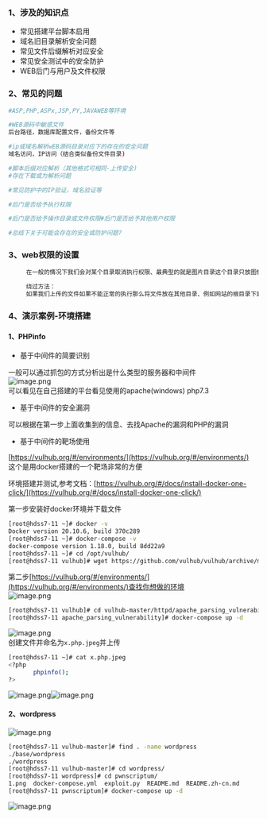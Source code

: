 <a name="i97nR"></a>
### 1、涉及的知识点
- 常见搭建平台脚本启用
- 域名旧目录解析安全问题
- 常见文件后缀解析对应安全
- 常见安全测试中的安全防护
- WEB后门与用户及文件权限

<a name="uvqti"></a>
### 2、常见的问题
```bash
#ASP,PHP,ASPx,JSP,PY,JAVAWEB等环境

#WEB源码中敏感文件
后台路径，数据库配置文件，备份文件等

#ip或域名解析wEB源码目录对应下的存在的安全问题
域名访问，IP访问（结合类似备份文件目录)

#脚本后缀对应解析（其他格式可相同-上传安全)
#存在下载或为解析问题

#常见防护中的IP验证，域名验证等

#后门是否给予执行权限

#后门是否给予操作目录或文件权限#后门是否给予其他用户权限

#总结下关于可能会存在的安全或防护问题?

```
<a name="ub4jX"></a>
### 3、web权限的设置
```bash
     在一般的情况下我们会对某个目录取消执行权限、最典型的就是图片目录这个目录只放图像没有脚本我们会取消执行的权限、这样我们可以防范一部分的文件上传漏洞、即使开发写的代码有问题也不会导致服务器出现安全事故。
     
     绕过方法：
     如果我们上传的文件如果不能正常的执行那么将文件放在其他目录、例如网站的根目录下面
```
<a name="fMayY"></a>
### 4、演示案例-环境搭建
<a name="jeYZV"></a>
#### 1、PHPinfo

- 基于中间件的简要识别

一般可以通过抓包的方式分析出是什么类型的服务器和中间件<br />![image.png](https://cdn.nlark.com/yuque/0/2021/png/2476579/1622700527471-3a825366-e98b-45be-9572-c0920e247011.png#clientId=u040375b7-e9c7-4&from=paste&height=376&id=ufa40fa88&originHeight=751&originWidth=1920&originalType=binary&size=200308&status=done&style=none&taskId=uee85c1dd-a709-4b3c-8d7c-117780542d0&width=960)<br />可以看见在自己搭建的平台看见使用的apache(windows) php7.3

- 基于中间件的安全漏洞

可以根据在第一步上面收集到的信息、去找Apache的漏洞和PHP的漏洞

- 基于中间件的靶场使用

[https://vulhub.org/#/environments/](https://vulhub.org/#/environments/)<br />这个是用docker搭建的一个靶场非常的方便

环境搭建并测试,参考文档：[https://vulhub.org/#/docs/install-docker-one-click/](https://vulhub.org/#/docs/install-docker-one-click/)

第一步安装好docker环境并下载文件
```bash
[root@hdss7-11 ~]# docker -v
Docker version 20.10.6, build 370c289
[root@hdss7-11 ~]# docker-compose -v
docker-compose version 1.18.0, build 8dd22a9
[root@hdss7-11 ~]# cd /opt/vulhub/
[root@hdss7-11 vulhub]# wget https://github.com/vulhub/vulhub/archive/master.zip

```
第二步[https://vulhub.org/#/environments/](https://vulhub.org/#/environments/)查找你想做的环境<br />![image.png](https://cdn.nlark.com/yuque/0/2021/png/2476579/1622707451675-f5174469-2a23-4e9d-9b2a-d6bdc5629973.png#clientId=u040375b7-e9c7-4&from=paste&height=422&id=u305fe8f6&originHeight=843&originWidth=1920&originalType=binary&size=181525&status=done&style=none&taskId=u25cf4d7a-a1ac-4076-979f-68196d7ab30&width=960)
```bash
[root@hdss7-11 vulhub]# cd vulhub-master/httpd/apache_parsing_vulnerability/
[root@hdss7-11 apache_parsing_vulnerability]# docker-compose up -d
```
![image.png](https://cdn.nlark.com/yuque/0/2021/png/2476579/1622707779631-f451c201-18e0-4689-8685-823bb22bc31e.png#clientId=u040375b7-e9c7-4&from=paste&height=85&id=ua2ba50e6&originHeight=170&originWidth=655&originalType=binary&size=12141&status=done&style=none&taskId=u065dc22f-6b9e-4885-a702-27130f70d21&width=327.5)<br />创建文件并命名为`x.php.jpeg`并上传
```bash
[root@hdss7-11 ~]# cat x.php.jpeg
<?php
       phpinfo();
?>
```
![image.png](https://cdn.nlark.com/yuque/0/2021/png/2476579/1622708228398-8da74a73-5168-4203-ac82-8cd6d31e18d3.png#clientId=u040375b7-e9c7-4&from=paste&height=75&id=u5072c99c&originHeight=150&originWidth=820&originalType=binary&size=14754&status=done&style=none&taskId=u854d725d-8f0e-44ab-97ac-8d2d53ed6b6&width=410)![image.png](https://cdn.nlark.com/yuque/0/2021/png/2476579/1622708358457-161dc652-8bfd-4312-ab9e-bc79a6330840.png#clientId=u040375b7-e9c7-4&from=paste&height=264&id=u8637f161&originHeight=527&originWidth=1168&originalType=binary&size=63864&status=done&style=none&taskId=u7ccf2a7d-f5c6-43c3-b0c4-9e15c1a7499&width=584)
<a name="bi9cV"></a>
#### 2、wordpress
![image.png](https://cdn.nlark.com/yuque/0/2021/png/2476579/1622708616162-5775e6c6-510e-4885-aa45-2c33b99d6666.png#clientId=u040375b7-e9c7-4&from=paste&height=335&id=u31dcb639&originHeight=669&originWidth=1920&originalType=binary&size=108600&status=done&style=none&taskId=uc82a2134-31b1-4ec3-ade9-3502483a15a&width=960)
```bash
[root@hdss7-11 vulhub-master]# find . -name wordpress
./base/wordpress
./wordpress
[root@hdss7-11 vulhub-master]# cd wordpress/
[root@hdss7-11 wordpress]# cd pwnscriptum/
1.png  docker-compose.yml  exploit.py  README.md  README.zh-cn.md
[root@hdss7-11 pwnscriptum]# docker-compose up -d
```
![image.png](https://cdn.nlark.com/yuque/0/2021/png/2476579/1622709589181-6af61eb1-96cd-479d-8616-89bf3a8f7e03.png#clientId=u040375b7-e9c7-4&from=paste&height=272&id=u968bd8ba&originHeight=544&originWidth=1454&originalType=binary&size=55433&status=done&style=none&taskId=u2e1d6902-9ca9-4341-9fb7-3f96d8193d6&width=727)

